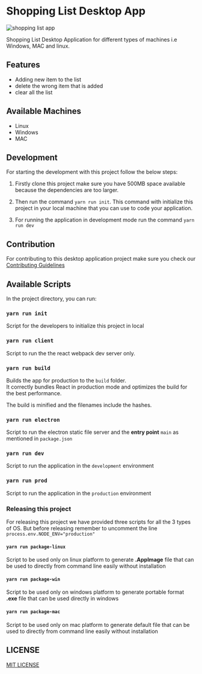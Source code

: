 # Shopping List Desktop App

![shopping list app](./public/hello.gif)

Shopping List Desktop Application for different types of machines i.e Windows, MAC and linux.

## Features

* Adding new item to the list
* delete the wrong item that is added
* clear all the list

## Available Machines

* Linux
* Windows
* MAC

## Development

For starting the development with this project follow the below steps:

1. Firstly clone this project make sure you have 500MB space available because the dependencies are too larger.

2. Then run the command `yarn run init`. This command with initialize this project in your local machine that you can use to code your application.

3. For running the application in development mode run the command `yarn run dev`

## Contribution

For contributing to this desktop application project make sure you check our [Contributing Guidelines](.github/CONTRIBUTING.md)

## Available Scripts

In the project directory, you can run:

### `yarn run init`

Script for the developers to initialize this project in local

### `yarn run client`

Script to run the the react webpack dev server only.

### `yarn run build`

Builds the app for production to the `build` folder.\
It correctly bundles React in production mode and optimizes the build for the best performance.

The build is minified and the filenames include the hashes.

### `yarn run electron`

Script to run the electron static file server and the **entry point** `main` as mentioned in `package.json`

### `yarn run dev`

Script to run the application in the `development` environment

### `yarn run prod`

Script to run the application in the `production` environment

### Releasing this project

For releasing this project we have provided three scripts for all the 3 types of OS. But before releasing remember to uncomment the line `process.env.NODE_ENV="production"`

#### `yarn run package-linux`

Script to be used only on linux platform to generate **.AppImage** file that can be used to directly from command line easily without installation

#### `yarn run package-win`

Script to be used only on windows platform to generate portable format **.exe** file that can be used directly in windows

#### `yarn run package-mac`

Script to be used only on mac platform to generate default file that can be used to directly from command line easily without installation

## LICENSE

[MIT LICENSE](LICENSE)
